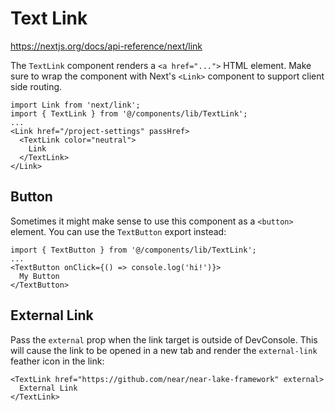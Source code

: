 # Text Link

https://nextjs.org/docs/api-reference/next/link

The `TextLink` component renders a `<a href="...">` HTML element. Make sure to wrap the component with Next's `<Link>` component to support client side routing.

```tsx
import Link from 'next/link';
import { TextLink } from '@/components/lib/TextLink';
...
<Link href="/project-settings" passHref>
  <TextLink color="neutral">
    Link
  </TextLink>
</Link>
```

## Button

Sometimes it might make sense to use this component as a `<button>` element. You can use the `TextButton` export instead:

```tsx
import { TextButton } from '@/components/lib/TextLink';
...
<TextButton onClick={() => console.log('hi!')}>
  My Button
</TextButton>
```

## External Link

Pass the `external` prop when the link target is outside of DevConsole. This will cause the link to be opened in a new tab and render the `external-link` feather icon in the link:

```tsx
<TextLink href="https://github.com/near/near-lake-framework" external>
  External Link
</TextLink>
```
